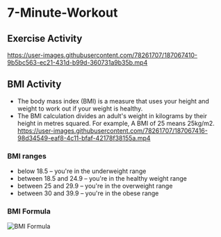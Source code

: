 # 7-Minute-Workout




## Exercise Activity


https://user-images.githubusercontent.com/78261707/187067410-9b5bc563-ec21-431d-b99d-360731a9b35b.mp4



## BMI Activity

* The body mass index (BMI) is a measure that uses your height and weight to work out if your weight is healthy.
* The BMI calculation divides an adult's weight in kilograms by their height in metres squared. For example, A BMI of 25 means 25kg/m2.
 https://user-images.githubusercontent.com/78261707/187067416-98d34549-eaf8-4c11-bfaf-42178f38155a.mp4

### BMI ranges
* below 18.5 – you're in the underweight range
* between 18.5 and 24.9 – you're in the healthy weight range
* between 25 and 29.9 – you're in the overweight range
* between 30 and 39.9 – you're in the obese range

### BMI Formula

![BMI Formula](https://user-images.githubusercontent.com/78261707/187067694-85ff202f-b222-406a-8f13-d01a4fc8dcdf.jpg)
